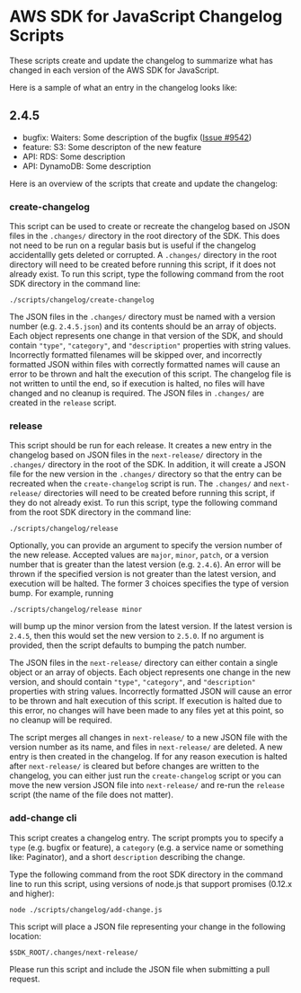 # AWS SDK for JavaScript Changelog Scripts

These scripts create and update the changelog to summarize what has changed in
each version of the AWS SDK for JavaScript.

Here is a sample of what an entry in the changelog looks like:

## 2.4.5
* bugfix: Waiters: Some description of the bugfix ([Issue #9542]())
* feature: S3: Some descripton of the new feature
* API: RDS: Some description
* API: DynamoDB: Some description

Here is an overview of the scripts that create and update the changelog:

### create-changelog

This script can be used to create or recreate the changelog based on JSON files
in the `.changes/` directory in the root directory of the SDK. This does not
need to be run on a regular basis but is useful if the changelog accidentallly
gets deleted or corrupted. A `.changes/` directory in the root directory will
need to be created before running this script, if it does not already exist. To
run this script, type the following command from the root SDK directory in the
command line:
```
./scripts/changelog/create-changelog
```
The JSON files in the `.changes/` directory must be named with a version number
(e.g. `2.4.5.json`) and its contents should be an array of objects. Each object
represents one change in that version of the SDK, and should contain `"type"`,
`"category"`, and `"description"` properties with string values. Incorrectly
formatted filenames will be skipped over, and incorrectly formatted JSON within
files with correctly formatted names will cause an error to be thrown and halt
the execution of this script. The changelog file is not written to until the
end, so if execution is halted, no files will have changed and no cleanup is
required. The JSON files in `.changes/` are created in the `release` script.

### release

This script should be run for each release. It creates a new entry in the
changelog based on JSON files in the `next-release/` directory in the
`.changes/` directory in the root of the SDK. In addition, it will create a
JSON file for the new version in the `.changes/` directory so that the entry
can be recreated when the `create-changelog` script is run. The `.changes/` and
`next-release/` directories will need to be created before running this script,
if they do not already exist. To run this script, type the following command
from the root SDK directory in the command line:
```
./scripts/changelog/release
```
Optionally, you can provide an argument to specify the version number of the
new release. Accepted values are `major`, `minor`, `patch`, or a version number
that is greater than the latest version (e.g. `2.4.6`). An error will be thrown
if the specified version is not greater than the latest version, and execution
will be halted. The former 3 choices specifies the type of version bump. For
example, running
```
./scripts/changelog/release minor
```
will bump up the minor version from the latest version. If the latest version
is `2.4.5`, then this would set the new version to `2.5.0`. If no argument is
provided, then the script defaults to bumping the patch number.

The JSON files in the `next-release/` directory can either contain a single
object or an array of objects. Each object represents one change in the new
version, and should contain `"type"`, `"category"`, and `"description"`
properties with string values. Incorrectly formatted JSON will cause an error
to be thrown and halt execution of this script. If execution is halted due to
this error, no changes will have been made to any files yet at this point, so
no cleanup will be required.

The script merges all changes in `next-release/` to a new JSON file with the
version number as its name, and files in `next-release/` are deleted. A new
entry is then created in the changelog. If for any reason execution is halted
after `next-release/` is cleared but before changes are written to the
changelog, you can either just run the `create-changelog` script or you can
move the new version JSON file into `next-release/` and re-run the `release`
script (the name of the file does not matter).

### add-change cli

This script creates a changelog entry. The script prompts you to
specify a `type` (e.g. bugfix or feature), a `category` (e.g. a service name
or something like: Paginator), and a short `description` describing the change.

Type the following command from the root SDK directory in the command line to
run this script, using versions of node.js that support promises (0.12.x and higher):
```
node ./scripts/changelog/add-change.js
```

This script will place a JSON file representing your change in the following location:
```
$SDK_ROOT/.changes/next-release/
```

Please run this script and include the JSON file when submitting a pull request.
